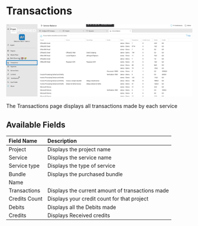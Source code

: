 # Transactions

![](/assets/image%20%285%29.png)

The Transactions page displays all transactions made by each service

## Available Fields

| Field Name | Description |
| :--- | :--- |
| Project | Displays the project name |
| Service | Displays the service name |
| Service type | Displays the type of service |
| Bundle | Displays the purchased bundle |
| Name |  |
| Transactions | Displays the current amount of transactions made |
| Credits Count | Displays your credit count for that project |
| Debits | Displays all the Debits made |
| Credits | Displays Received credits |


